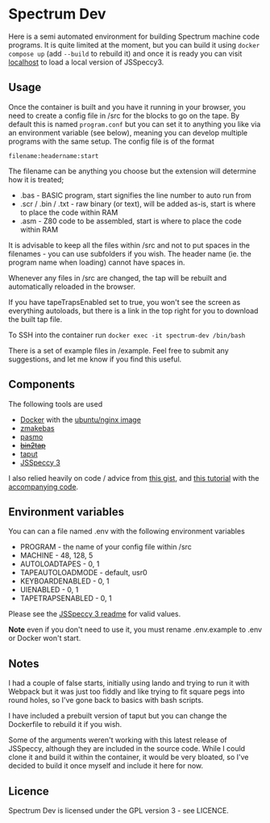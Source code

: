 # Spectrum Dev

Here is a semi automated environment for building Spectrum machine code programs. It is quite limited at the moment, but you can build it using ```docker compose up``` (add ```--build``` to rebuild it) and once it is ready you can visit [localhost](http://localhost) to load a local version of JSSpeccy3.

## Usage

Once the container is built and you have it running in your browser, you need to create a config file in /src for the blocks to go on the tape. By default this is named ```program.conf``` but you can set it to anything you like via an environment variable (see below), meaning you can develop multiple programs with the same setup. The config file is of the format

```filename:headername:start```

The filename can be anything you choose but the extension will determine how it is treated;

* .bas - BASIC program, start signifies the line number to auto run from
* .scr / .bin / .txt - raw binary (or text), will be added as-is, start is where to place the code within RAM
* .asm - Z80 code to be assembled, start is where to place the code within RAM

It is advisable to keep all the files within /src and not to put spaces in the filenames - you can use subfolders if you wish. The header name (ie. the program name when loading) cannot have spaces in.

Whenever any files in /src are changed, the tap will be rebuilt and automatically reloaded in the browser.

If you have tapeTrapsEnabled set to true, you won't see the screen as everything autoloads, but there is a link in the top right for you to download the built tap file.

To SSH into the container run ```docker exec -it spectrum-dev /bin/bash```

There is a set of example files in /example. Feel free to submit any suggestions, and let me know if you find this useful. 

## Components

The following tools are used

* [Docker](https://www.docker.com/) with the [ubuntu/nginx image](https://hub.docker.com/r/ubuntu/nginx)
* [zmakebas](https://github.com/z00m128/zmakebas)
* [pasmo](https://pasmo.speccy.org/)
* ~~[bin2tap](http://zeroteam.sk/bin2tap.html)~~
* [taput](https://github.com/Sivvus/taput)
* [JSSpeccy 3](https://github.com/gasman/jsspeccy3)

I also relied heavily on code / advice from [this gist](https://gist.github.com/wesort/fabf99b0d4c06093057ac7e3cdcd38fd), and [this tutorial](https://benjamin.computer/posts/2022-04-22-ZX-coding.html) with the [accompanying code](https://github.com/OniDaito/speccy).

## Environment variables

You can can a file named .env with the following environment variables

* PROGRAM - the name of your config file within /src
* MACHINE - 48, 128, 5
* AUTOLOADTAPES - 0, 1
* TAPEAUTOLOADMODE - default, usr0
* KEYBOARDENABLED - 0, 1
* UIENABLED - 0, 1
* TAPETRAPSENABLED - 0, 1

Please see the [JSSpeccy 3 readme](https://github.com/gasman/jsspeccy3#embedding) for valid values.

**Note** even if you don't need to use it, you must rename .env.example to .env or Docker won't start.

## Notes

I had a couple of false starts, initially using lando and trying to run it with Webpack but it was just too fiddly and like trying to fit square pegs into round holes, so I've gone back to basics with bash scripts.

I have included a prebuilt version of taput but you can change the Dockerfile to rebuild it if you wish.

Some of the arguments weren't working with this latest release of JSSpeccy, although they are included in the source code. While I could clone it and build it within the container, it would be very bloated, so I've decided to build it once myself and include it here for now.

## Licence

Spectrum Dev is licensed under the GPL version 3 - see LICENCE.
